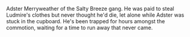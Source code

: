 Adster Merryweather of the Salty Breeze gang. He was paid to steal Ludmire's clothes but never thought he'd die, let alone while Adster was stuck in the cupboard. He's been trapped for hours amongst the commotion, waiting for a time to run away that never came.